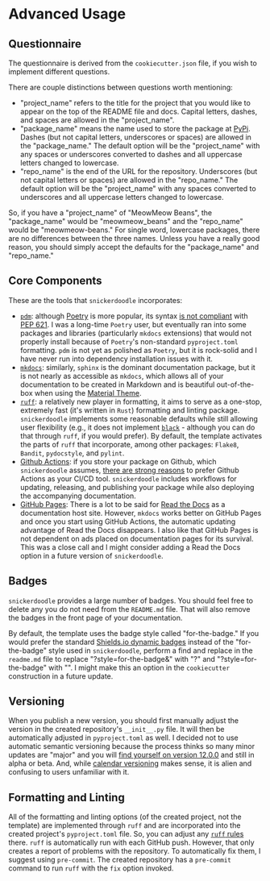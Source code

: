 # Advanced Usage

## Questionnaire

The questionnaire is derived from the `cookiecutter.json` file, if you wish to implement different questions.

There are couple distinctions between questions worth mentioning:

* "project_name" refers to the title for the project that you would like to appear on the top of the README file and docs. Capital letters, dashes, and spaces are allowed in the "project_name".
* "package_name" means the name used to store the package at [PyPi](https://pypi.org). Dashes (but not capital letters, underscores or spaces) are allowed in the "package_name." The default option will be the "project_name" with any spaces or underscores converted to dashes and all uppercase letters changed to lowercase.
* "repo_name" is the end of the URL for the repository. Underscores (but not capital letters or spaces) are allowed in the "repo_name." The default option will be the "project_name" with any spaces converted to underscores and all uppercase letters changed to lowercase.

So, if you have a "project_name" of "MeowMeow Beans", the "package_name" would be "meowmeow_beans" and the "repo_name" would be "meowmeow-beans." For single word, lowercase packages, there are no differences between the three names. Unless you have a really good reason, you should simply accept the defaults for the "package_name" and "repo_name."

## Core Components

These are the tools that `snickerdoodle` incorporates:

* [`pdm`](https://pdm.fming.dev/latest/): although [Poetry](https://python-poetry.org/) is more popular, its syntax [is not compliant](https://github.com/python-poetry/roadmap/issues/3) with [PEP 621](https://peps.python.org/pep-0621/). I was a long-time `Poetry` user, but eventually ran into some packages and libraries (particularly `mkdocs` extensions) that would not properly install because of `Poetry`'s non-standard `pyproject.toml` formatting. `pdm` is not yet as polished as `Poetry`, but it is rock-solid and I have never run into dependency installation issues with it.
* [`mkdocs`](https://www.mkdocs.org/): similarly, `sphinx` is the dominant documentation package, but it is not nearly as accessible as `mkdocs`, which allows all of your documentation to be created in Markdown and is beautiful out-of-the-box when using the [Material Theme](https://squidfunk.github.io/mkdocs-material/).
* [`ruff`](https://github.com/astral-sh/ruff): a relatively new player in formatting, it aims to serve as a one-stop, extremely fast (it's written in `Rust`) formatting and linting package. `snickerdoodle` implements some reasonable defaults while still allowing user flexibility (e.g., it does not implement [`black`](https://github.com/psf/black) - although you can do that through `ruff`, if you would prefer). By default, the template activates the parts of `ruff` that incorporate, among other packages: `Flake8`, `Bandit`, `pydocstyle`, and `pylint`.
* [Github Actions](https://github.com/features/actions): if you store your package on Github, which `snickerdoodle` assumes, [there are strong reasons](https://resources.github.com/devops/tools/automation/actions/) to prefer Github Actions as your CI/CD tool. `snickerdoodle` includes workflows for updating, releasing, and publishing your package while also deploying the accompanying documentation.
* [GitHub Pages](https://pages.github.com/): There is a lot to be said for [Read the Docs](https://readthedocs.com) as a documentation host site. However, `mkdocs` works better on GitHub Pages and once you start using GitHub Actions, the automatic updating advantage of Read the Docs disappears. I also like that GitHub Pages is not dependent on ads placed on documentation pages for its survival. This was a close call and I might consider adding a Read the Docs option in a future version of `snickerdoodle`.

## Badges

`snickerdoodle` provides a large number of badges. You should feel free to delete any you do not need from the `README.md` file. That will also remove the badges in the front page of your documentation.

By default, the template uses the badge style called "for-the-badge." If you would prefer the standard [Shields.io dynamic badges](https://shields.io) instead of the "for-the-badge" style used in `snickerdoodle`, perform a find and replace in the `readme.md` file to replace "?style=for-the-badge&" with "?" and "?style=for-the-badge" with "". I might make this an option in the `cookiecutter` construction in a future update.

## Versioning

When you publish a new version, you should first manually adjust the version in the created repository's `__init__.py` file. It will then be automatically adjusted in `pyproject.toml` as well. I decided not to use automatic semantic versioning because the process thinks so many minor updates are "major" and you will [find yourself on version 12.0.0](https://hynek.me/articles/semver-will-not-save-you/) and still in alpha or beta. And, while [calendar versioning](https://calver.org/) makes sense, it is alien and confusing to users unfamiliar with it.

## Formatting and Linting

All of the formatting and linting options (of the created project, not the template) are implemented through `ruff` and are incorporated into the created project's `pyproject.toml` file. So, you can adjust any [`ruff` rules](https://beta.ruff.rs/docs/rules/) there. `ruff` is automatically run with each GitHub push. However, that only creates a report of problems with the repository. To automatically fix them, I suggest using `pre-commit`. The created repository has a `pre-commit` command to run `ruff` with the `fix` option invoked.
